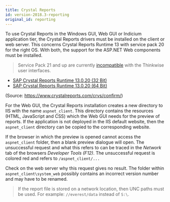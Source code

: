 ```yaml
---
title: Crystal Reports
id: version-2018.3-reporting
original_id: reporting
---
```


To use Crystal Reports in the Windows GUI, Web GUI or Indicium application tier, the Crystal Reports drivers must be installed on the client or web server. 
This concerns Crystal Reports Runtime 13 with service pack 20 for the right OS. With both, the support for the ASP.NET Web components
must be installed.

> Service Pack 21 and up are currently [incompatible](https://wiki.scn.sap.com/wiki/display/BOBJ/Crystal+Reports%2C+Developer+for+Visual+Studio+Downloads) with the Thinkwise user interfaces.

- [SAP Crystal Reports Runtime 13.0.20 (32 Bit)](http://downloads.businessobjects.com/akdlm/cr4vs2010/CRforVS_redist_install_32bit_13_0_20.zip)
- [SAP Crystal Reports Runtime 13.0.20 (64 Bit)](http://downloads.businessobjects.com/akdlm/cr4vs2010/CRforVS_redist_install_64bit_13_0_20.zip)

(Source: <https://www.crystalreports.com/crvs/confirm/>)

For the Web GUI, the Crystal Reports installation creates a new directory to IIS with the name `aspnet_client`. This directory contains
the resources (HTML, JavaScript and CSS) which the Web GUI needs for the preview of reports. If the application is not
deployed in the IIS default website, then the `aspnet_client` directory can be copied to the corresponding website.

If the browser in which the preview is opened cannot access the `aspnet_client` folder, then a blank preview dialogue will open.
The unsuccessful request and what this refers to can be traced in the *Network* tab of the browsers *Developer Tools (F12)*. 
The unsuccessful request is colored red and refers to `/aspnet_client/...`

Check on the web server why this request gives no result. The folder within `aspnet_client\system_web` possibly contains an
incorrect version number and may have to be renamed.

> If the report file is stored on a network location, then UNC paths must be used. For example: `//everest/data`
> instead of `S:\`.
